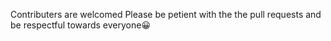 Contributers are welcomed
Please be petient with the the pull requests and be respectful towards everyone😀
